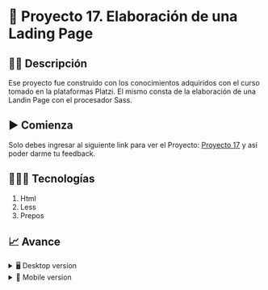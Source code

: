 # 📝 Proyecto 17. Elaboración de una Lading Page


## ✍🏻 Descripción 
Ese proyecto fue construido con los conocimientos adquiridos con el curso tomado en la plataformas Platzi. El mismo consta de la elaboración de una Landin Page con el procesador Sass. 

## ▶️ Comienza
Solo debes ingresar al siguiente link para ver el Proyecto: [Proyecto 17](https://diegudeveloper.github.io/Proyecto17-Sass/) y así poder darme tu feedback.

## 👨🏻‍💻 Tecnologías
1. Html
2. Less
3. Prepos

## 📈 Avance
<details>
    <summary>🖥 Desktop version</summary>

![](https://github.com/diegudeveloper/Proyecto17-Sass/blob/gh-pages/images/Sass.png)

</details>

<details>
    <summary>📱 Mobile version</summary>
    
![](https://github.com/diegudeveloper/Proyecto17-Sass/blob/gh-pages/images/movil.png)

</details>